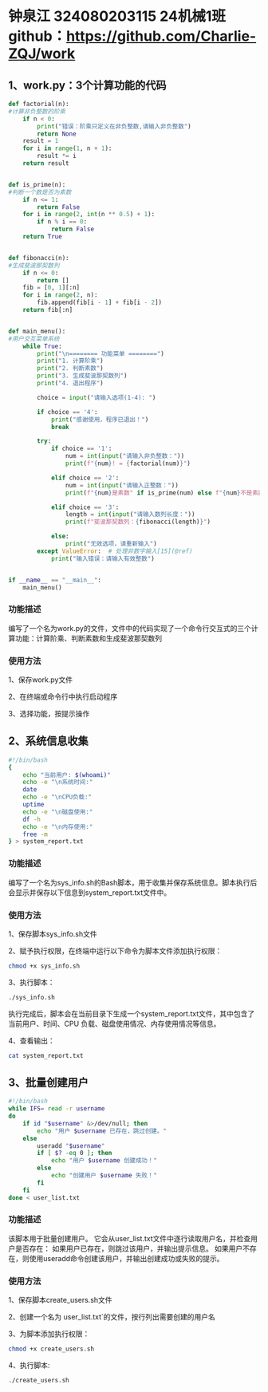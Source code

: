 # 钟泉江 324080203115 24机械1班 github：https://github.com/Charlie-ZQJ/work
## 1、work.py：3个计算功能的代码
```python
def factorial(n):
#计算非负整数的阶乘
    if n < 0:
        print("错误：阶乘只定义在非负整数,请输入非负整数")
        return None
    result = 1
    for i in range(1, n + 1):
        result *= i
    return result


def is_prime(n):
#判断一个数是否为素数
    if n <= 1:
        return False
    for i in range(2, int(n ** 0.5) + 1):
        if n % i == 0:
            return False
    return True


def fibonacci(n):
#生成斐波那契数列
    if n <= 0:
        return []
    fib = [0, 1][:n]
    for i in range(2, n):
        fib.append(fib[i - 1] + fib[i - 2])
    return fib[:n]


def main_menu():
#用户交互菜单系统
    while True:
        print("\n======== 功能菜单 ========")
        print("1. 计算阶乘")
        print("2. 判断素数")
        print("3. 生成斐波那契数列")
        print("4. 退出程序")

        choice = input("请输入选项(1-4): ")

        if choice == '4':
            print("感谢使用，程序已退出！")
            break

        try:
            if choice == '1':
                num = int(input("请输入非负整数："))
                print(f"{num}! = {factorial(num)}")

            elif choice == '2':
                num = int(input("请输入正整数："))
                print(f"{num}是素数" if is_prime(num) else f"{num}不是素数")

            elif choice == '3':
                length = int(input("请输入数列长度："))
                print(f"斐波那契数列：{fibonacci(length)}")

            else:
                print("无效选项，请重新输入")
        except ValueError:  # 处理非数字输入[15](@ref)
            print("输入错误：请输入有效整数")


if __name__ == "__main__":
    main_menu()
```

### 功能描述
编写了一个名为work.py的文件，文件中的代码实现了一个命令行交互式的三个计算功能：计算阶乘、判断素数和生成斐波那契数列
### 使用方法
1、保存work.py文件

2、在终端或命令行中执行启动程序

3、选择功能，按提示操作


## 2、系统信息收集
```bash
#!/bin/bash
{
    echo "当前用户: $(whoami)"
    echo -e "\n系统时间:" 
    date
    echo -e "\nCPU负载:" 
    uptime
    echo -e "\n磁盘使用:" 
    df -h
    echo -e "\n内存使用:" 
    free -m
} > system_report.txt
```

### 功能描述
编写了一个名为sys_info.sh的Bash脚本，用于收集并保存系统信息。脚本执行后会显示并保存以下信息到system_report.txt文件中。
### 使用方法
1、保存脚本sys_info.sh文件

2、赋予执行权限，在终端中运行以下命令为脚本文件添加执行权限：
```bash
chmod +x sys_info.sh
```

3、执行脚本：
```bash
./sys_info.sh
```
执行完成后，脚本会在当前目录下生成一个system_report.txt文件，其中包含了当前用户、时间、CPU 负载、磁盘使用情况、内存使用情况等信息。

4、查看输出：
```bash
cat system_report.txt
```


## 3、批量创建用户
```bash
#!/bin/bash
while IFS= read -r username
do
    if id "$username" &>/dev/null; then
        echo "用户 $username 已存在，跳过创建。"
    else
        useradd "$username"
        if [ $? -eq 0 ]; then
            echo "用户 $username 创建成功！"
        else
            echo "创建用户 $username 失败！"
        fi
    fi
done < user_list.txt
```

### 功能描述
该脚本用于批量创建用户。
它会从user_list.txt文件中逐行读取用户名，并检查用户是否存在：
如果用户已存在，则跳过该用户，并输出提示信息。
如果用户不存在，则使用useradd命令创建该用户，并输出创建成功或失败的提示。
### 使用方法
1、保存脚本create_users.sh文件

2、创建一个名为 user_list.txt`的文件，按行列出需要创建的用户名

3、为脚本添加执行权限：
```bash
chmod +x create_users.sh
```

4、执行脚本:
```bash
./create_users.sh
```

